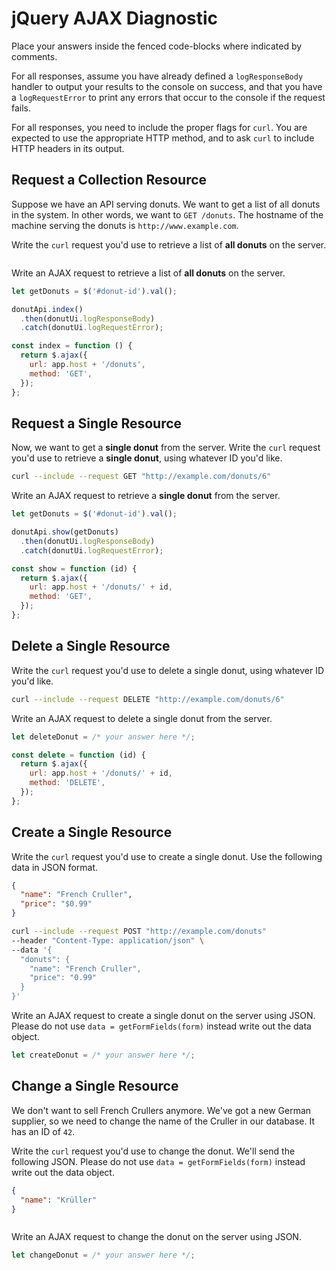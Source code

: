 # jQuery AJAX Diagnostic

Place your answers inside the fenced code-blocks where indicated by comments.

For all responses,  assume you have already defined a `logResponseBody` handler
to output your results to the console on success, and that you have a
`logRequestError` to print any errors that occur to the console if the request
fails.

For all responses, you need to include the proper flags for `curl`. You are
expected to use the appropriate HTTP method, and to ask `curl` to include HTTP
headers in its output.

## Request a Collection Resource

Suppose we have an API serving donuts. We want to get a list of all donuts in
the system. In other words, we want to `GET /donuts`. The hostname of the
machine serving the donuts is `http://www.example.com`.

Write the `curl` request you'd use to retrieve a list of **all donuts** on the
server.

```curl --include --request GET "http://example.com/donuts"

```

Write an AJAX request to retrieve a list of **all donuts** on the server.

```js
let getDonuts = $('#donut-id').val();

donutApi.index()
  .then(donutUi.logResponseBody)
  .catch(donutUi.logRequestError);

const index = function () {
  return $.ajax({
    url: app.host + '/donuts',
    method: 'GET',
  });
};
```

## Request a Single Resource

Now, we want to get a **single donut** from the server. Write the `curl` request
you'd use to retrieve a **single donut**, using whatever ID you'd like.

```sh
curl --include --request GET "http://example.com/donuts/6"
```

Write an AJAX request to retrieve a **single donut** from the server.

```js
let getDonuts = $('#donut-id').val();

donutApi.show(getDonuts)
  .then(donutUi.logResponseBody)
  .catch(donutUi.logRequestError);

const show = function (id) {
  return $.ajax({
    url: app.host + '/donuts/' + id,
    method: 'GET',
  });
};
```

## Delete a Single Resource

Write the `curl` request you'd use to delete a single donut, using whatever
ID you'd like.

```sh
curl --include --request DELETE "http://example.com/donuts/6"
```

Write an AJAX request to delete a single donut from the server.

```js
let deleteDonut = /* your answer here */;

const delete = function (id) {
  return $.ajax({
    url: app.host + '/donuts/' + id,
    method: 'DELETE',
  });
};
```

## Create a Single Resource

Write the `curl` request you'd use to create a single donut. Use the following
data in JSON format.

```json
{
  "name": "French Cruller",
  "price": "$0.99"
}
```

```sh
curl --include --request POST "http://example.com/donuts"
--header "Content-Type: application/json" \
--data '{
  "donuts": {
    "name": "French Cruller",
    "price": "0.99"
  }
}'
```

Write an AJAX request to create a single donut on the server using JSON. Please
do not use `data = getFormFields(form)` instead write out the data object.

```js
let createDonut = /* your answer here */;
```

## Change a Single Resource

We don't want to sell French Crullers anymore. We've got a new German supplier,
so we need to change the name of the Cruller in our database. It has an ID of
`42`.

Write the `curl` request you'd use to change the donut. We'll send the following
JSON. Please do not use `data = getFormFields(form)` instead write out the data
object.

```json
{
  "name": "Krüller"
}
```

```sh

```

Write an AJAX request to change the donut on the server using JSON.

```js
let changeDonut = /* your answer here */;
```
